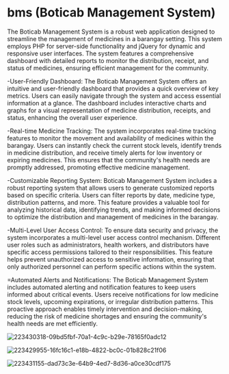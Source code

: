 # bms (Boticab Management System)

The Boticab Management System is a robust web application designed to streamline the management of medicines in a barangay setting. This system employs PHP for server-side functionality and jQuery for dynamic and responsive user interfaces. The system features a comprehensive dashboard with detailed reports to monitor the distribution, receipt, and status of medicines, ensuring efficient management for the community.

-User-Friendly Dashboard:
The Boticab Management System offers an intuitive and user-friendly dashboard that provides a quick overview of key metrics. Users can easily navigate through the system and access essential information at a glance. The dashboard includes interactive charts and graphs for a visual representation of medicine distribution, receipts, and status, enhancing the overall user experience.

-Real-time Medicine Tracking:
The system incorporates real-time tracking features to monitor the movement and availability of medicines within the barangay. Users can instantly check the current stock levels, identify trends in medicine distribution, and receive timely alerts for low inventory or expiring medicines. This ensures that the community's health needs are promptly addressed, promoting effective medicine management.

-Customizable Reporting System:
Boticab Management System includes a robust reporting system that allows users to generate customized reports based on specific criteria. Users can filter reports by date, medicine type, distribution patterns, and more. This feature provides a valuable tool for analyzing historical data, identifying trends, and making informed decisions to optimize the distribution and management of medicines in the barangay.

-Multi-Level User Access Control:
To ensure data security and privacy, the system incorporates a multi-level user access control mechanism. Different user roles such as administrators, health workers, and distributors have specific access permissions tailored to their responsibilities. This feature helps prevent unauthorized access to sensitive information, ensuring that only authorized personnel can perform specific actions within the system.

=Automated Alerts and Notifications:
The Boticab Management System includes automated alerting and notification features to keep users informed about critical events. Users receive notifications for low medicine stock levels, upcoming expirations, or irregular distribution patterns. This proactive approach enables timely intervention and decision-making, reducing the risk of medicine shortages and ensuring the community's health needs are met efficiently.

![223430318-09bd5fbf-70a1-4c9c-b29e-78165f0adc12](https://github.com/Olivares1234/bms/assets/83743108/6e4c20ee-8b57-45d5-b85f-a07505f8e3ff)

![223429955-16fc16c1-e18b-4822-bc0c-01b828c21f06](https://github.com/Olivares1234/bms/assets/83743108/071856e8-b409-469b-a285-6299c8744f44)

![223431155-dad73c3e-64b9-4ed7-8d36-a0ce30cdf175](https://github.com/Olivares1234/bms/assets/83743108/ac624fad-775c-4fbc-978f-231f751fb59b)



